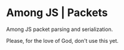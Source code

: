 # Among JS | Packets

Among JS packet parsing and serialization.

Please, for the love of God, don't use this yet.